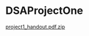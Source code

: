 # DSAProjectOne

[project1_handout.pdf.zip](https://github.com/amitmanchella/DSAProjectOne/files/15434405/project1_handout.pdf.zip)
